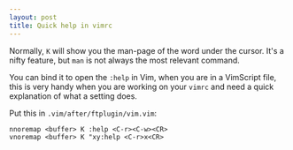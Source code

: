 ```yaml
---
layout: post
title: Quick help in vimrc
---
```


Normally, `K` will show you the man-page of the word under the cursor. It's a
nifty feature, but `man` is not always the most relevant command.

You can bind it to open the `:help` in Vim, when you are in a VimScript file,
this is very handy when you are working on your `vimrc` and need a quick
explanation of what a setting does.

Put this in `.vim/after/ftplugin/vim.vim`:

```vimscript
nnoremap <buffer> K :help <C-r><C-w><CR>
vnoremap <buffer> K "xy:help <C-r>x<CR>
```

